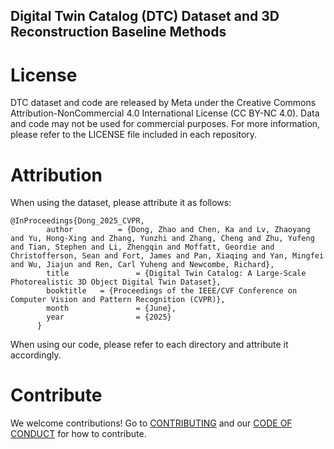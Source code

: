 ## Digital Twin Catalog (DTC) Dataset and 3D Reconstruction Baseline Methods

# License
DTC dataset and code are released by Meta under the Creative Commons Attribution-NonCommercial 4.0 International License (CC BY-NC 4.0). Data and code may not be used for commercial purposes. For more information, please refer to the LICENSE file included in each repository.

# Attribution
When using the dataset, please attribute it as follows:
```
@InProceedings{Dong_2025_CVPR,
        author			= {Dong, Zhao and Chen, Ka and Lv, Zhaoyang and Yu, Hong-Xing and Zhang, Yunzhi and Zhang, Cheng and Zhu, Yufeng and Tian, Stephen and Li, Zhengqin and Moffatt, Geordie and Christofferson, Sean and Fort, James and Pan, Xiaqing and Yan, Mingfei and Wu, Jiajun and Ren, Carl Yuheng and Newcombe, Richard},
        title				= {Digital Twin Catalog: A Large-Scale Photorealistic 3D Object Digital Twin Dataset},
        booktitle 	= {Proceedings of the IEEE/CVF Conference on Computer Vision and Pattern Recognition (CVPR)},
        month				= {June},
        year				= {2025}
      }
```
When using our code, please refer to each directory and attribute it accordingly.

# Contribute
We welcome contributions! Go to [CONTRIBUTING](https://github.com/facebookresearch/nymeria_dataset/blob/main/.github/CONTRIBUTING.md) and our [CODE OF CONDUCT](https://github.com/facebookresearch/nymeria_dataset/blob/main/.github/CODE_OF_CONDUCT.md) for how to contribute.

